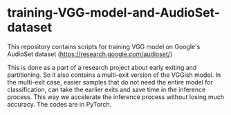 # training-VGG-model-and-AudioSet-dataset
This repository contains scripts for training VGG model on Google's AudioSet dataset (https://research.google.com/audioset/)  

This is done as a part of a research project about early exiting and partitioning. So it also contains a multi-exit version of the VGGish model. 
In the multi-exit case, easier samples that do not need the entire model for classification, can take the earlier exits and save time in the inference process.
This way we accelerate the inference process without losing much accuracy.
The codes are in PyTorch.
